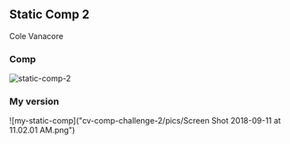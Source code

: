 ## Static Comp 2
Cole Vanacore

### Comp

![static-comp-2](cv-comp-challenge-2/pics/static-comp-challenge-2.jpg "comp")

### My version

![my-static-comp]("cv-comp-challenge-2/pics/Screen Shot 2018-09-11 at 11.02.01 AM.png")
    
